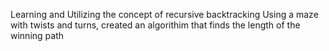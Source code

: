Learning and Utilizing the concept of recursive backtracking
Using a maze with twists and turns, created an algorithim that finds the length of the winning path
